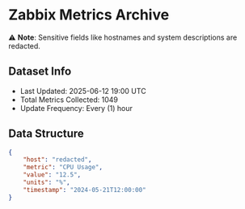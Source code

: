 # Zabbix Metrics Archive

⚠️ **Note**: Sensitive fields like hostnames and system descriptions are redacted.

## Dataset Info
- Last Updated: 2025-06-12 19:00 UTC
- Total Metrics Collected: 1049
- Update Frequency: Every (1) hour

## Data Structure
```json
{
    "host": "redacted",
    "metric": "CPU Usage",
    "value": "12.5",
    "units": "%",
    "timestamp": "2024-05-21T12:00:00"
}
```
